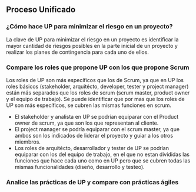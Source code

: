 ## Proceso Unificado

### ¿Cómo hace UP para minimizar el riesgo en un proyecto?
 
 La clave de UP para minimizar el riesgo en un proyecto es identificar la mayor cantidad de riesgos posibles en la parte inicial de un proyecto y realizar los planes de contingencia para cada uno de ellos.

### Compare los roles que propone UP con los que propone Scrum

Los roles de UP son más específicos que los de Scrum, ya que en UP los roles básicos (stakeholder, arquitécto, developer, tester y project manager) están más separados que los roles de scrum (scrum master, product owner y el equipo de trabajo).
Se puede identificar que por mas que los roles de UP son más específicos, se cubren las mismas funciones en scrum.
* El stakeholder y analista en UP se podrían equiparar con el Product owner de scrum, ya que son los que representan al cliente.
* El project manager se podría equiparar con el scrum master, ya que ambos son los indicados de liderar el proyecto y guiar a los otros miembros.
* Los roles de arquitécto, desarrollador y tester de UP se podrían equiparar con los del equipo de trabajo, en el que no estan divididas las funciones que hace cada uno como en UP pero que se cubren todas las mismas funcionalidades (diseño, desarrollo y testeo).


### Analice las prácticas de UP y compare con prácticas ágiles